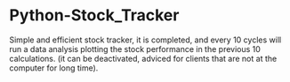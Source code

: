 # Python-Stock_Tracker
Simple and efficient stock tracker, it is completed, and every 10 cycles will run a data analysis plotting the stock performance in the previous 10 calculations.
(it can be deactivated, adviced for clients that are not at the computer for long time).
